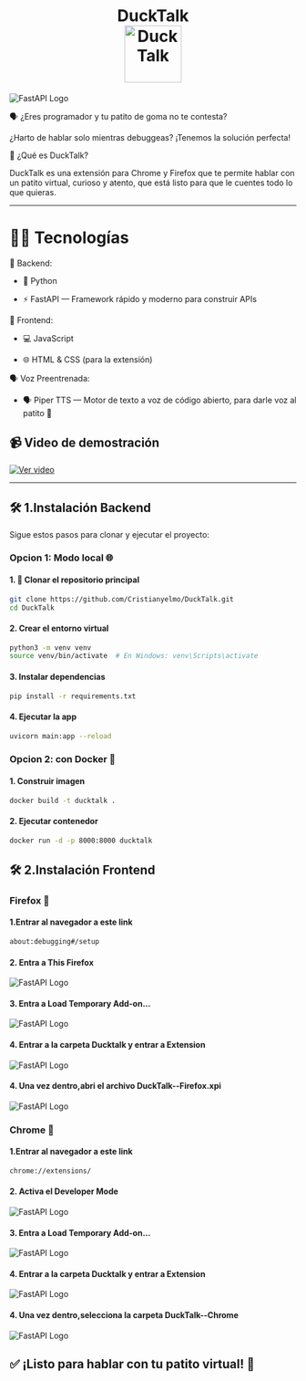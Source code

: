 
<h1 align="center">
  DuckTalk
   <br/>
  <img src="./assets-readme/duck.png" alt="DuckTalk" width="100"/>
 

</h1>

![FastAPI Logo](/assets-readme/ducktalk.jpg)

🗣️ ¿Eres programador y tu patito de goma no te contesta?

¿Harto de hablar solo mientras debuggeas?
¡Tenemos la solución perfecta!

🦆 ¿Qué es DuckTalk?

DuckTalk es una extensión para Chrome y Firefox que te permite hablar con un patito virtual, curioso y atento, que está listo para que le cuentes todo lo que quieras.

---

# 👨‍💻 Tecnologías

🧠 Backend:

- 🐍 Python

- ⚡ FastAPI — Framework rápido y moderno para construir APIs

🎨 Frontend:

- 💻 JavaScript

- 🌐 HTML & CSS (para la extensión)

🗣️ Voz Preentrenada:

- 🗣 Piper TTS — Motor de texto a voz de código abierto, para darle voz al patito 🦆


## 📹 Video de demostración

[![Ver video](https://img.youtube.com/vi/dQw4w9WgXcQ/0.jpg)](https://www.youtube.com/watch?v=dQw4w9WgXcQ)

---

## 🛠️ 1.Instalación Backend

Sigue estos pasos para clonar y ejecutar el proyecto:

### Opcion 1: Modo local 🌐

#### 1. 🔽 Clonar el repositorio principal

```bash
git clone https://github.com/Cristianyelmo/DuckTalk.git 
cd DuckTalk 
```
#### 2. Crear el entorno virtual
```bash
python3 -m venv venv
source venv/bin/activate  # En Windows: venv\Scripts\activate
```

#### 3. Instalar dependencias
```bash
pip install -r requirements.txt
```


#### 4. Ejecutar la app

```bash
uvicorn main:app --reload
```

### Opcion 2: con Docker 🐋


#### 1. Construir imagen

```bash
docker build -t ducktalk .
```

#### 2. Ejecutar contenedor

```bash
docker run -d -p 8000:8000 ducktalk
```

## 🛠️ 2.Instalación Frontend

### Firefox 🦊

#### 1.Entrar al navegador a este link
```bash
about:debugging#/setup
```
#### 2. Entra a This Firefox

![FastAPI Logo](/assets-readme/firefox-1.png)

#### 3. Entra a Load Temporary Add-on…

![FastAPI Logo](/assets-readme/firefox-2.png)

#### 4. Entrar a la carpeta Ducktalk y entrar a Extension

![FastAPI Logo](/assets-readme/firefox-3.png)


#### 4. Una vez dentro,abri el archivo DuckTalk--Firefox.xpi

![FastAPI Logo](/assets-readme/firefox-4.png)


### Chrome 💩

#### 1.Entrar al navegador a este link
```bash
chrome://extensions/
```
#### 2. Activa el Developer Mode

![FastAPI Logo](/assets-readme/chrome-1.png)

#### 3. Entra a Load Temporary Add-on…

![FastAPI Logo](/assets-readme/chrome-2.png)

#### 4. Entrar a la carpeta Ducktalk y entrar a Extension

![FastAPI Logo](/assets-readme/firefox-3.png)


#### 4. Una vez dentro,selecciona la carpeta DuckTalk--Chrome

![FastAPI Logo](/assets-readme/chrome-4.png)



## ✅ ¡Listo para hablar con tu patito virtual! 🦆


















